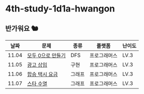 # 4th-study-1d1a-hwangon
## 반가워요 🐿️
| 날짜    | 문제   | 종류  | 플랫폼 | 난이도 |
|---------|--------|-------|--------|--------|
| 11.04 | [모두 0으로 만들기](https://school.programmers.co.kr/learn/courses/30/lessons/76503) | DFS | 프로그래머스 | LV.3 |
| 11.05 | [광고 삽입](https://school.programmers.co.kr/learn/courses/30/lessons/72414) | 구현 | 프로그래머스 | LV.3 |
| 11.06 | [합승 택시 요금](https://school.programmers.co.kr/learn/courses/30/lessons/72413) | 그래프 | 프로그래머스 | LV.3 |
| 11.07 | [스타 수열](https://school.programmers.co.kr/learn/courses/30/lessons/70130) | 그래프 | 프로그래머스 | LV.3 |